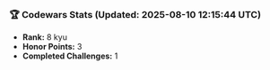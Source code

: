 ### 🏆 Codewars Stats (Updated: 2025-08-10 12:15:44 UTC)

- **Rank:** 8 kyu
- **Honor Points:** 3
- **Completed Challenges:** 1
